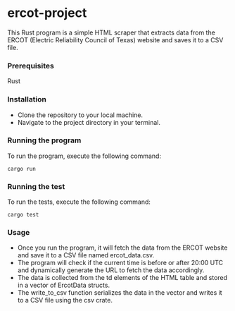 # ercot-project

This Rust program is a simple HTML scraper that extracts data from the ERCOT (Electric Reliability Council of Texas) website and saves it to a CSV file.

### Prerequisites 

Rust 

### Installation 

* Clone the repository to your local machine.
* Navigate to the project directory in your terminal.

### Running the program
To run the program, execute the following command:
``` 
cargo run 
``` 
### Running the test 
To run the tests, execute the following command:
```
cargo test 
```
### Usage 

* Once you run the program, it will fetch the data from the ERCOT website and save it to a CSV file named ercot_data.csv.
* The program will check if the current time is before or after 20:00 UTC and dynamically generate the URL to fetch the data accordingly. 
* The data is collected from the td elements of the HTML table and stored in a vector of ErcotData structs. 
* The write_to_csv function serializes the data in the vector and writes it to a CSV file using the csv crate.
